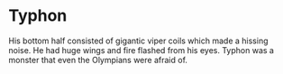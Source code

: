 # Typhon
His bottom half consisted of gigantic viper coils which made a hissing noise. He had huge wings and fire flashed from his eyes. Typhon was a monster that even the Olympians were afraid of.
